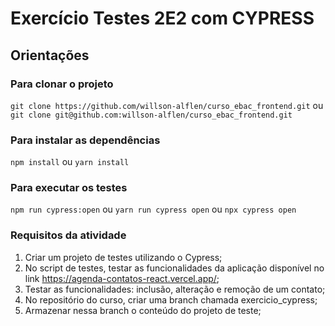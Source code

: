 # Exercício Testes 2E2 com CYPRESS

## Orientações
### Para clonar o projeto
`git clone https://github.com/willson-alflen/curso_ebac_frontend.git` ou <br />
`git clone git@github.com:willson-alflen/curso_ebac_frontend.git`

### Para instalar as dependências
`npm install` ou `yarn install`

### Para executar os testes
`npm run cypress:open` ou `yarn run cypress open` ou `npx cypress open`

### Requisitos da atividade
1) Criar um projeto de testes utilizando o Cypress;
2) No script de testes, testar as funcionalidades da aplicação disponível no link https://agenda-contatos-react.vercel.app/;
3) Testar as funcionalidades: inclusão, alteração e remoção de um contato;
4) No repositório do curso, criar uma branch chamada exercicio_cypress;
5) Armazenar nessa branch o conteúdo do projeto de teste;
